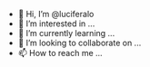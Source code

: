 - 👋 Hi, I’m @luciferalo
- 👀 I’m interested in ...
- 🌱 I’m currently learning ...
- 💞️ I’m looking to collaborate on ...
- 📫 How to reach me ...

<!---
luciferalo/luciferalo is a ✨ special ✨ repository because its `README.md` (this file) appears on your GitHub profile.
You can click the Preview link to take a look at your changes.
--->
